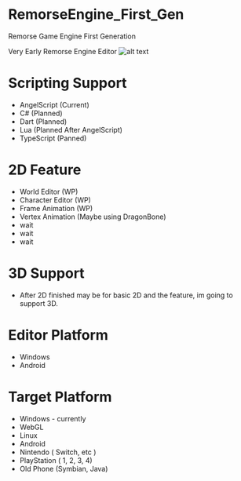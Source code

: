 # RemorseEngine_First_Gen
Remorse Game Engine First Generation

Very Early Remorse Engine Editor
![alt text](https://i.ibb.co/89VxwHm/2.png)


# Scripting Support
- AngelScript (Current)
- C#          (Planned)
- Dart        (Planned)
- Lua         (Planned After AngelScript)
- TypeScript  (Panned)

# 2D Feature
- World Editor      (WP)
- Character Editor  (WP)
- Frame Animation   (WP)
- Vertex Animation  (Maybe using DragonBone)
- wait
- wait
- wait

# 3D Support
- After 2D finished may be for basic 2D and the feature, im going to support 3D.

# Editor Platform
- Windows
- Android

# Target Platform
- Windows - currently
- WebGL
- Linux
- Android
- Nintendo ( Switch, etc )
- PlayStation ( 1, 2, 3, 4)
- Old Phone (Symbian, Java)
